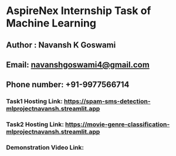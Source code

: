 # AspireNex Internship Task of Machine Learning

## Author : Navansh K Goswami
## Email: navanshgoswami4@gmail.com
## Phone number: +91-9977566714

### Task1 Hosting Link: https://spam-sms-detection-mlprojectnavansh.streamlit.app
### Task2 Hosting Link: https://movie-genre-classification-mlprojectnavansh.streamlit.app

### Demonstration Video Link:




